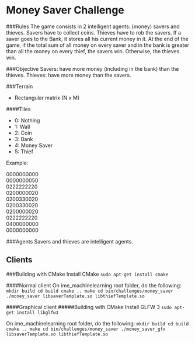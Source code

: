 Money Saver Challenge
=====================

###Rules
The game consists in 2 intelligent agents: (money) savers and thieves.
Savers have to collect coins. Thieves have to rob the savers.
If a saver goes to the Bank, it stores all his current money in it.
At the end of the game, if the total sum of all money on every saver and in the
bank is greater than all the money on every thief, the savers win. Otherwise,
the thieves win.

###Objective
Savers: have more money (including in the bank) than the thieves.
Thieves: have more money than the savers.

###Terrain

- Rectangular matrix (N x M)

####Tiles
- 0: Nothing
- 1: Wall
- 2: Coin
- 3: Bank
- 4: Money Saver
- 5: Thief

Example:

0000000000  
0000000050  
0222222220  
0200000020  
0200330020  
0200330020  
0200000020  
0222222220  
0400000000  
0000000000  

###Agents
Savers and thieves are intelligent agents.


Clients
-------
###Building with CMake
Install CMake
``sudo apt-get install cmake``

####Normal client
On ime_machinelearning root folder, do the following:
``
mkdir build
cd build
cmake ..
make
cd bin/challenges/money_saver
./money_saver libsaverTemplate.so libthiefTemplate.so
``

####Graphical client
#####Building with CMake
Install GLFW 3
``sudo apt-get install libglfw3``

On ime_machinelearning root folder, do the following:
``
mkdir build
cd build
cmake ..
make
cd bin/challenges/money_saver
./money_saver_gfx libsaverTemplate.so libthiefTemplate.so
``
